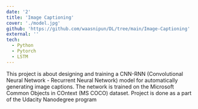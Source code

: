 ```yaml
---
date: '2'
title: 'Image Captioning'
cover: './model.jpg'
github: 'https://github.com/waasnipun/DL/tree/main/Image-Captioning'
external: ''
tech:
  - Python
  - Pytorch
  - LSTM
---
```


This project is about designing and training a CNN-RNN (Convolutional Neural Network - Recurrent Neural Network) model for automatically generating image captions. The network is trained on the Microsoft Common Objects in COntext (MS COCO) dataset. Project is done as a part of the Udacity Nanodegree program
